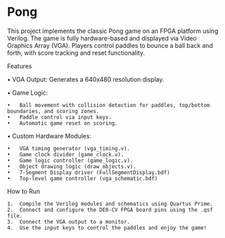 # Pong
This project implements the classic Pong game on an FPGA platform using Verilog. The game is fully hardware-based and displayed via Video Graphics Array (VGA). Players control paddles to bounce a ball back and forth, with score tracking and reset functionality.

Features

• VGA Output: Generates a 640x480 resolution display.

•	Game Logic:

	•	Ball movement with collision detection for paddles, top/bottom boundaries, and scoring zones.
	•	Paddle control via input keys.
	•	Automatic game reset on scoring.
 
•	Custom Hardware Modules:

	•	VGA timing generator (vga_timing.v).
	•	Game clock divider (game_clock.v).
	•	Game logic controller (game_logic.v).
	•	Object drawing logic (draw_objects.v).
	•	7-Segment Display driver (FullSegmentDisplay.bdf)
	•	Top-level game controller (vga_schematic.bdf)

 How to Run

	1.	Compile the Verilog modules and schematics using Quartus Prime.
	2.	Connect and configure the DE0-CV FPGA board pins using the .qsf file.
	3.	Connect the VGA output to a monitor.
	4.	Use the input keys to control the paddles and enjoy the game!
